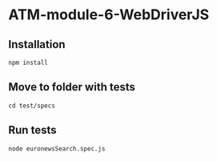 # ATM-module-6-WebDriverJS
## Installation
``npm install``
## Move to folder with tests
``cd test/specs``
## Run tests
``node euronewsSearch.spec.js``